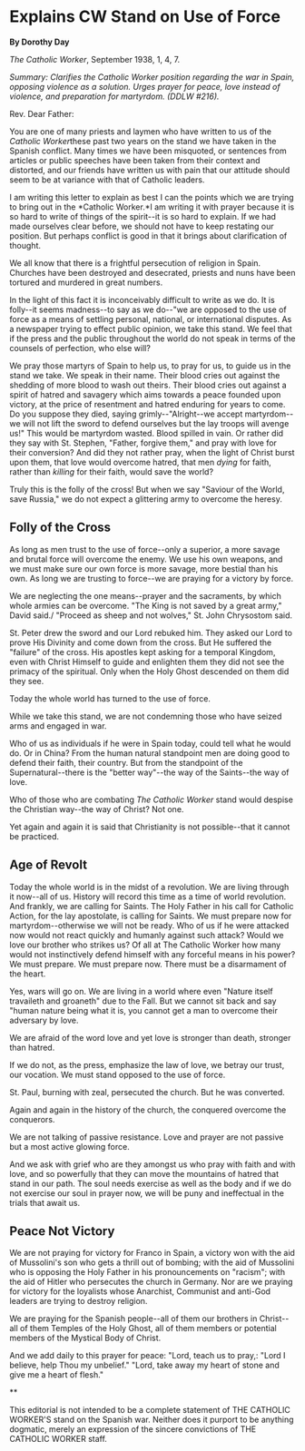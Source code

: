Explains CW Stand on Use of Force
=================================

**By Dorothy Day**

*The Catholic Worker*, September 1938, 1, 4, 7.

*Summary: Clarifies the Catholic Worker position regarding the war in
Spain, opposing violence as a solution. Urges prayer for peace, love
instead of violence, and preparation for martyrdom. (DDLW \#216).*

Rev. Dear Father:

You are one of many priests and laymen who have written to us of the
*Catholic Worker*these past two years on the stand we have taken in the
Spanish conflict. Many times we have been misquoted, or sentences from
articles or public speeches have been taken from their context and
distorted, and our friends have written us with pain that our attitude
should seem to be at variance with that of Catholic leaders.

I am writing this letter to explain as best I can the points which we
are trying to bring out in the *Catholic Worker.*I am writing it with
prayer because it is so hard to write of things of the spirit--it is so
hard to explain. If we had made ourselves clear before, we should not
have to keep restating our position. But perhaps conflict is good in
that it brings about clarification of thought.

We all know that there is a frightful persecution of religion in Spain.
Churches have been destroyed and desecrated, priests and nuns have been
tortured and murdered in great numbers.

In the light of this fact it is inconceivably difficult to write as we
do. It is folly--it seems madness--to say as we do--"we are opposed to
the use of force as a means of settling personal, national, or
international disputes. As a newspaper trying to effect public opinion,
we take this stand. We feel that if the press and the public throughout
the world do not speak in terms of the counsels of perfection, who else
will?

We pray those martyrs of Spain to help us, to pray for us, to guide us
in the stand we take. We speak in their name. Their blood cries out
against the shedding of more blood to wash out theirs. Their blood cries
out against a spirit of hatred and savagery which aims towards a peace
founded upon victory, at the price of resentment and hatred enduring for
years to come. Do you suppose they died, saying grimly--"Alright--we
accept martyrdom--we will not lift the sword to defend ourselves but the
lay troops will avenge us!" This would be martyrdom wasted. Blood
spilled in vain. Or rather did they say with St. Stephen, "Father,
forgive them," and pray with love for their conversion? And did they not
rather pray, when the light of Christ burst upon them, that love would
overcome hatred, that men *dying* for faith, rather than *killing* for
their faith, would save the world?

Truly this is the folly of the cross! But when we say "Saviour of the
World, save Russia," we do not expect a glittering army to overcome the
heresy.

Folly of the Cross
------------------

As long as men trust to the use of force--only a superior, a more savage
and brutal force will overcome the enemy. We use his own weapons, and we
must make sure our own force is more savage, more bestial than his own.
As long we are trusting to force--we are praying for a victory by force.

We are neglecting the one means--prayer and the sacraments, by which
whole armies can be overcome. "The King is not saved by a great army,"
David said./ "Proceed as sheep and not wolves," St. John Chrysostom
said.

St. Peter drew the sword and our Lord rebuked him. They asked our Lord
to prove His Divinity and come down from the cross. But He suffered the
"failure" of the cross. His apostles kept asking for a temporal Kingdom,
even with Christ Himself to guide and enlighten them they did not see
the primacy of the spiritual. Only when the Holy Ghost descended on them
did they see.

Today the whole world has turned to the use of force.

While we take this stand, we are not condemning those who have seized
arms and engaged in war.

Who of us as individuals if he were in Spain today, could tell what he
would do. Or in China? From the human natural standpoint men are doing
good to defend their faith, their country. But from the standpoint of
the Supernatural--there is the "better way"--the way of the Saints--the
way of love.

Who of those who are combating *The Catholic Worker* stand would despise
the Christian way--the way of Christ? Not one.

Yet again and again it is said that Christianity is not possible--that
it cannot be practiced.

Age of Revolt
-------------

Today the whole world is in the midst of a revolution. We are living
through it now--all of us. History will record this time as a time of
world revolution. And frankly, we are calling for Saints. The Holy
Father in his call for Catholic Action, for the lay apostolate, is
calling for Saints. We must prepare now for martyrdom--otherwise we will
not be ready. Who of us if he were attacked now would not react quickly
and humanly against such attack? Would we love our brother who strikes
us? Of all at The Catholic Worker how many would not instinctively
defend himself with any forceful means in his power? We must prepare. We
must prepare now. There must be a disarmament of the heart.

Yes, wars will go on. We are living in a world where even "Nature itself
travaileth and groaneth" due to the Fall. But we cannot sit back and say
"human nature being what it is, you cannot get a man to overcome their
adversary by love.

We are afraid of the word love and yet love is stronger than death,
stronger than hatred.

If we do not, as the press, emphasize the law of love, we betray our
trust, our vocation. We must stand opposed to the use of force.

St. Paul, burning with zeal, persecuted the church. But he was
converted.

Again and again in the history of the church, the conquered overcome the
conquerors.

We are not talking of passive resistance. Love and prayer are not
passive but a most active glowing force.

And we ask with grief who are they amongst us who pray with faith and
with love, and so powerfully that they can move the mountains of hatred
that stand in our path. The soul needs exercise as well as the body and
if we do not exercise our soul in prayer now, we will be puny and
ineffectual in the trials that await us.

Peace Not Victory
-----------------

We are not praying for victory for Franco in Spain, a victory won with
the aid of Mussolini's son who gets a thrill out of bombing; with the
aid of Mussolini who is opposing the Holy Father in his pronouncements
on "racism"; with the aid of Hitler who persecutes the church in
Germany. Nor are we praying for victory for the loyalists whose
Anarchist, Communist and anti-God leaders are trying to destroy
religion.

We are praying for the Spanish people--all of them our brothers in
Christ--all of them Temples of the Holy Ghost, all of them members or
potential members of the Mystical Body of Christ.

And we add daily to this prayer for peace: "Lord, teach us to pray,:
"Lord I believe, help Thou my unbelief." "Lord, take away my heart of
stone and give me a heart of flesh."

**

This editorial is not intended to be a complete statement of THE
CATHOLIC WORKER'S stand on the Spanish war. Neither does it purport to
be anything dogmatic, merely an expression of the sincere convictions of
THE CATHOLIC WORKER staff.
